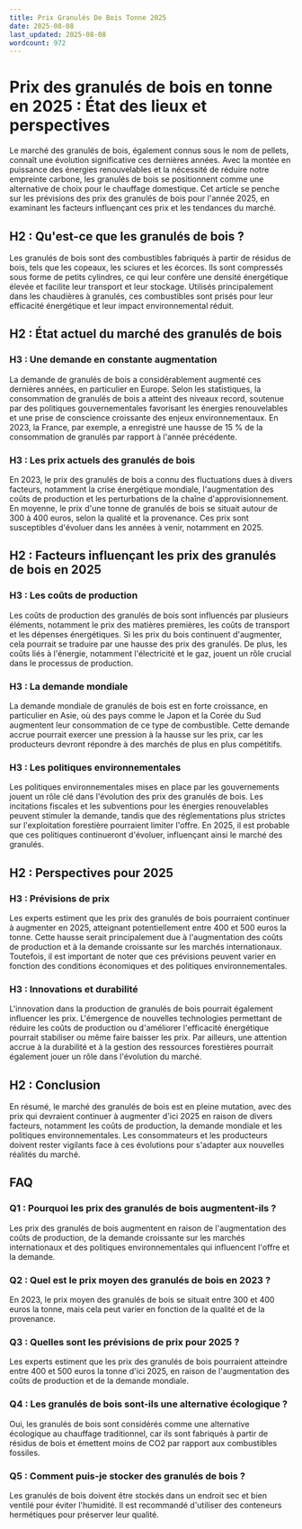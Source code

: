 ```yaml
---
title: Prix Granulés De Bois Tonne 2025
date: 2025-08-08
last_updated: 2025-08-08
wordcount: 972
---
```


# Prix des granulés de bois en tonne en 2025 : État des lieux et perspectives

Le marché des granulés de bois, également connus sous le nom de pellets, connaît une évolution significative ces dernières années. Avec la montée en puissance des énergies renouvelables et la nécessité de réduire notre empreinte carbone, les granulés de bois se positionnent comme une alternative de choix pour le chauffage domestique. Cet article se penche sur les prévisions des prix des granulés de bois pour l'année 2025, en examinant les facteurs influençant ces prix et les tendances du marché.

## H2 : Qu'est-ce que les granulés de bois ?

Les granulés de bois sont des combustibles fabriqués à partir de résidus de bois, tels que les copeaux, les sciures et les écorces. Ils sont compressés sous forme de petits cylindres, ce qui leur confère une densité énergétique élevée et facilite leur transport et leur stockage. Utilisés principalement dans les chaudières à granulés, ces combustibles sont prisés pour leur efficacité énergétique et leur impact environnemental réduit.

## H2 : État actuel du marché des granulés de bois

### H3 : Une demande en constante augmentation

La demande de granulés de bois a considérablement augmenté ces dernières années, en particulier en Europe. Selon les statistiques, la consommation de granulés de bois a atteint des niveaux record, soutenue par des politiques gouvernementales favorisant les énergies renouvelables et une prise de conscience croissante des enjeux environnementaux. En 2023, la France, par exemple, a enregistré une hausse de 15 % de la consommation de granulés par rapport à l'année précédente.

### H3 : Les prix actuels des granulés de bois

En 2023, le prix des granulés de bois a connu des fluctuations dues à divers facteurs, notamment la crise énergétique mondiale, l'augmentation des coûts de production et les perturbations de la chaîne d'approvisionnement. En moyenne, le prix d'une tonne de granulés de bois se situait autour de 300 à 400 euros, selon la qualité et la provenance. Ces prix sont susceptibles d'évoluer dans les années à venir, notamment en 2025.

## H2 : Facteurs influençant les prix des granulés de bois en 2025

### H3 : Les coûts de production

Les coûts de production des granulés de bois sont influencés par plusieurs éléments, notamment le prix des matières premières, les coûts de transport et les dépenses énergétiques. Si les prix du bois continuent d'augmenter, cela pourrait se traduire par une hausse des prix des granulés. De plus, les coûts liés à l'énergie, notamment l'électricité et le gaz, jouent un rôle crucial dans le processus de production.

### H3 : La demande mondiale

La demande mondiale de granulés de bois est en forte croissance, en particulier en Asie, où des pays comme le Japon et la Corée du Sud augmentent leur consommation de ce type de combustible. Cette demande accrue pourrait exercer une pression à la hausse sur les prix, car les producteurs devront répondre à des marchés de plus en plus compétitifs.

### H3 : Les politiques environnementales

Les politiques environnementales mises en place par les gouvernements jouent un rôle clé dans l'évolution des prix des granulés de bois. Les incitations fiscales et les subventions pour les énergies renouvelables peuvent stimuler la demande, tandis que des réglementations plus strictes sur l'exploitation forestière pourraient limiter l'offre. En 2025, il est probable que ces politiques continueront d'évoluer, influençant ainsi le marché des granulés.

## H2 : Perspectives pour 2025

### H3 : Prévisions de prix

Les experts estiment que les prix des granulés de bois pourraient continuer à augmenter en 2025, atteignant potentiellement entre 400 et 500 euros la tonne. Cette hausse serait principalement due à l'augmentation des coûts de production et à la demande croissante sur les marchés internationaux. Toutefois, il est important de noter que ces prévisions peuvent varier en fonction des conditions économiques et des politiques environnementales.

### H3 : Innovations et durabilité

L'innovation dans la production de granulés de bois pourrait également influencer les prix. L'émergence de nouvelles technologies permettant de réduire les coûts de production ou d'améliorer l'efficacité énergétique pourrait stabiliser ou même faire baisser les prix. Par ailleurs, une attention accrue à la durabilité et à la gestion des ressources forestières pourrait également jouer un rôle dans l'évolution du marché.

## H2 : Conclusion

En résumé, le marché des granulés de bois est en pleine mutation, avec des prix qui devraient continuer à augmenter d'ici 2025 en raison de divers facteurs, notamment les coûts de production, la demande mondiale et les politiques environnementales. Les consommateurs et les producteurs doivent rester vigilants face à ces évolutions pour s'adapter aux nouvelles réalités du marché.

## FAQ

### Q1 : Pourquoi les prix des granulés de bois augmentent-ils ?

Les prix des granulés de bois augmentent en raison de l'augmentation des coûts de production, de la demande croissante sur les marchés internationaux et des politiques environnementales qui influencent l'offre et la demande.

### Q2 : Quel est le prix moyen des granulés de bois en 2023 ?

En 2023, le prix moyen des granulés de bois se situait entre 300 et 400 euros la tonne, mais cela peut varier en fonction de la qualité et de la provenance.

### Q3 : Quelles sont les prévisions de prix pour 2025 ?

Les experts estiment que les prix des granulés de bois pourraient atteindre entre 400 et 500 euros la tonne d'ici 2025, en raison de l'augmentation des coûts de production et de la demande mondiale.

### Q4 : Les granulés de bois sont-ils une alternative écologique ?

Oui, les granulés de bois sont considérés comme une alternative écologique au chauffage traditionnel, car ils sont fabriqués à partir de résidus de bois et émettent moins de CO2 par rapport aux combustibles fossiles.

### Q5 : Comment puis-je stocker des granulés de bois ?

Les granulés de bois doivent être stockés dans un endroit sec et bien ventilé pour éviter l'humidité. Il est recommandé d'utiliser des conteneurs hermétiques pour préserver leur qualité.